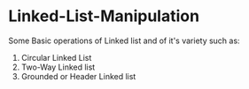 # Linked-List-Manipulation
Some Basic operations of Linked list and of it's variety such as:
1. Circular Linked List
2. Two-Way Linked list
3. Grounded or Header Linked list
